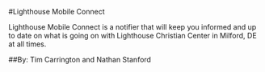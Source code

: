 #Lighthouse Mobile Connect


Lighthouse Mobile Connect is a notifier that will keep you informed and up to date 
on what is going on with Lighthouse Christian Center in Milford, DE at all times. 

##By: Tim Carrington and Nathan Stanford